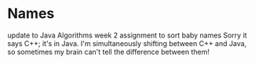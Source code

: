 # Names
update to Java Algorithms week 2 assignment to sort baby names
Sorry it says C++; it's in Java. I'm simultaneously shifting between C++ and Java, so sometimes my brain can't tell the difference between them!
